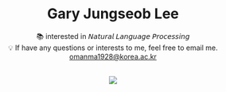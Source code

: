 
<div align="center">  
 <p>
   <h1>Gary Jungseob Lee</h1>
  <a href="https://github.com/js-lee-AI/js-lee-AI">
  </a>
 
   📚 interested in 𝘕𝘢𝘵𝘶𝘳𝘢𝘭 𝘓𝘢𝘯𝘨𝘶𝘢𝘨𝘦 𝘗𝘳𝘰𝘤𝘦𝘴𝘴𝘪𝘯𝘨 <br>
   💡 If have any questions or interests to me, feel free to email me. <br>
  [omanma1928@korea.ac.kr](omanma1928@korea.ac.kr)
 </p>
</div>

<br>

<div align="center">
  <a href="https://github.com/js-lee-AI/js-lee-AI">
   <img src="https://github-readme-stats.vercel.app/api?username=js-lee-ai&show_icons=true&theme=monokai"/>
  </a>
</div> 

<!-- ![my github stats](https://github-readme-stats.vercel.app/api?username=js-lee-ai&show_icons=true&theme=monokai) -->
